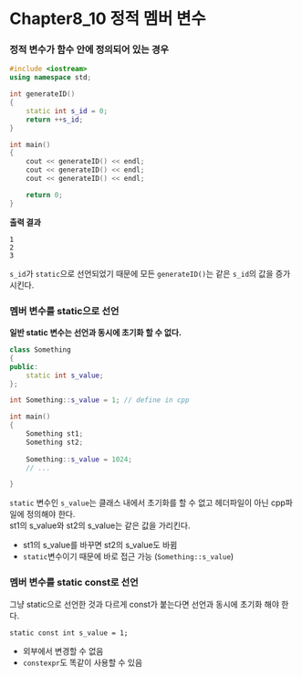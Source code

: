 # Chapter8_10 정적 멤버 변수

### 정적 변수가 함수 안에 정의되어 있는 경우
```cpp
#include <iostream>
using namespace std;

int generateID()
{
	static int s_id = 0;
	return ++s_id;
}

int main()
{
	cout << generateID() << endl;
	cout << generateID() << endl;
	cout << generateID() << endl;

	return 0;
}
```
**출력 결과**
```
1
2
3
```
`s_id`가 `static`으로 선언되었기 때문에 모든 `generateID()`는 같은 `s_id`의 값을 증가시킨다.

### 멤버 변수를 static으로 선언
**일반 static 변수는 선언과 동시에 초기화 할 수 없다.**
```cpp
class Something 
{
public:
	static int s_value;
};

int Something::s_value = 1; // define in cpp

int main()
{
    Something st1;
    Something st2;
    
    Something::s_value = 1024;
    // ...

}
```
`static` 변수인 `s_value`는 클래스 내에서 초기화를 할 수 없고 헤더파일이 아닌 cpp파일에 정의해야 한다. <br>
st1의 s_value와 st2의 s_value는 같은 값을 가리킨다.
- st1의 s_value를 바꾸면 st2의 s_value도 바뀜
- `static`변수이기 때문에 바로 접근 가능 (`Something::s_value`)

### 멤버 변수를 static const로 선언
그냥 static으로 선언한 것과 다르게 const가 붙는다면 선언과 동시에 초기화 해야 한다.
```
static const int s_value = 1;
```
- 외부에서 변경할 수 없음
- `constexpr`도 똑같이 사용할 수 있음

